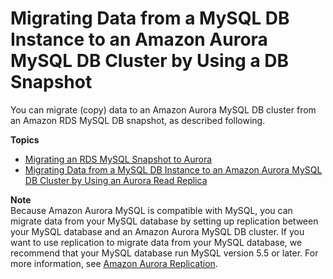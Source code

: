 # Migrating Data from a MySQL DB Instance to an Amazon Aurora MySQL DB Cluster by Using a DB Snapshot<a name="AuroraMySQL.Migrating.RDSMySQL"></a>

You can migrate \(copy\) data to an Amazon Aurora MySQL DB cluster from an Amazon RDS MySQL DB snapshot, as described following\.

**Topics**
+ [Migrating an RDS MySQL Snapshot to Aurora](AuroraMySQL.Migrating.RDSMySQL.Import.md)
+ [Migrating Data from a MySQL DB Instance to an Amazon Aurora MySQL DB Cluster by Using an Aurora Read Replica](AuroraMySQL.Migrating.RDSMySQL.Replica.md)

**Note**  
Because Amazon Aurora MySQL is compatible with MySQL, you can migrate data from your MySQL database by setting up replication between your MySQL database and an Amazon Aurora MySQL DB cluster\. If you want to use replication to migrate data from your MySQL database, we recommend that your MySQL database run MySQL version 5\.5 or later\. For more information, see [Amazon Aurora Replication](Aurora.Overview.md#Aurora.Overview.Replication)\.